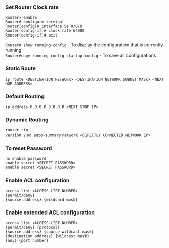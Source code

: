 ### Set Router Clock rate

`Router> enable`  
`Router# configure terminal`   
`Router(config)# interface Se 0/0/0`   
`Router(config-if)# clock rate 64000`   
`Router(config-if)# exit`  

`Router# show running-config` - To display the configuration that is currently running     
`Router#copy running-config startup-config` - To save all configurations

### Static Route
`ip route <DESTINATION NETWORK> <DESTINATION NETWORK SUBNET MASK> <NEXT HOP ADDRESS>`      

### Default Routing
`ip address 0.0.0.0 0.0.0.0 <NEXT STOP IP>`

### Dynamic Routing
`router rip`    
`version 2` 
`no auto-summary` 
`network <DIRECTLY CONNECTED NETWORK IP>`         

### To reset Password
`no enable password`        
`enable secret <SECRET PASSWORD>`       
`enable secret <SECRET PASSWORD>`    

### Enable ACL configuration 
```
access-list <ACCESS-LIST-NUMBER>
{permit/deny} 
{source address} {wildcard mask}
```

### Enable extended ACL configuration
```
access-list <ACCESS-LIST-NUMBER>
{permit/deny} {protocol}
{source address} {source wildcast mask}
{destination address} {wildcast mask}
{any} {port number}
```
